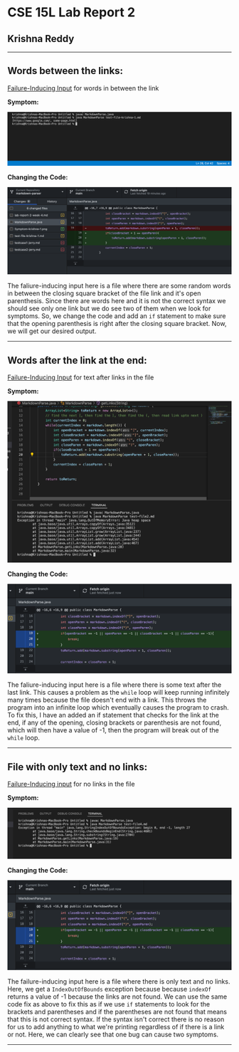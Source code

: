 # **CSE 15L Lab Report 2**
## Krishna Reddy
*****

## **Words between the links:**

[Failure-Inducing Input](test-file-krishna-1.md) for words in between the link

**Symptom:**

![Symptom-1](Symptom-krishna-1.png)

**Changing the Code:**

![Code-change-1](code-change-krishna-1.png)

The faliure-inducing input here is a file where there are some random words in between the closing square bracket of the file link and it's open parenthesis. Since there are words here and it is not the correct syntax we should see only one link but we do see two of them when we look for symptoms. So, we change the code and add an ```if``` statement to make sure that the opening parenthesis is right after the closing square bracket. Now, we will get our desired output.

*******

## **Words after the link at the end:**

[Failure-Inducing Input](test-file2.md) for text after links in the file

**Symptom:**

![Symptom-2](symptom-krishna-2.png)

**Changing the Code:**

![Code-change-2](Code-change-2.png)

The faliure-inducing input here is a file where there is some text after the last link. This causes a problem as the `while` loop will keep running infinitely many times because the file doesn't end with a link. This throws the program into an infinite loop which eventually causes the program to crash. To fix this, I have an added an if statement that checks for the link at the end, if any of the opening, closing brackets or parenthesis are not found, which will then have a value of -1, then the program will break out of the `while` loop.

*******

## **File with only text and no links:**

[Failure-Inducing input](test-file4.md) for no links in the file

**Symptom:**

![Symptom-3](Symptom-3.png)

**Changing the Code:**

![Code-change-3](Code-change-2.png)

The failure-inducing input here is a file where there is only text and no links. Here, we get a `IndexOutOfBounds` exception because because `indexOf` returns a value of -1 because the links are not found. We can use the same code fix as above to fix this as if we use `if` statements to look for the brackets and parentheses and if the parentheses are not found that means that this is not correct syntax. If the syntax isn't correct there is no reason for us to add anything to what we're printing regardless of if there is a link or not. Here, we can clearly see that one bug can cause two symptoms. 


******
